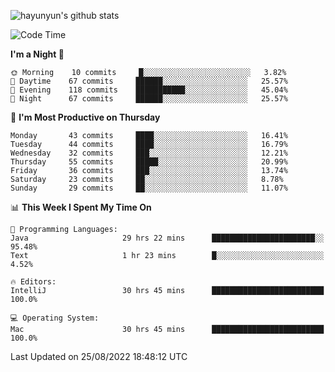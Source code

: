 
![hayunyun's github stats](https://github-readme-stats.vercel.app/api?username=hayunyun&show_icons=true)


<!--START_SECTION:waka-->
![Code Time](http://img.shields.io/badge/Code%20Time-386%20hrs%2024%20mins-blue)

**I'm a Night 🦉** 

```text
🌞 Morning    10 commits     █░░░░░░░░░░░░░░░░░░░░░░░░   3.82% 
🌆 Daytime    67 commits     ██████░░░░░░░░░░░░░░░░░░░   25.57% 
🌃 Evening    118 commits    ███████████░░░░░░░░░░░░░░   45.04% 
🌙 Night      67 commits     ██████░░░░░░░░░░░░░░░░░░░   25.57%

```
📅 **I'm Most Productive on Thursday** 

```text
Monday       43 commits     ████░░░░░░░░░░░░░░░░░░░░░   16.41% 
Tuesday      44 commits     ████░░░░░░░░░░░░░░░░░░░░░   16.79% 
Wednesday    32 commits     ███░░░░░░░░░░░░░░░░░░░░░░   12.21% 
Thursday     55 commits     █████░░░░░░░░░░░░░░░░░░░░   20.99% 
Friday       36 commits     ███░░░░░░░░░░░░░░░░░░░░░░   13.74% 
Saturday     23 commits     ██░░░░░░░░░░░░░░░░░░░░░░░   8.78% 
Sunday       29 commits     ██░░░░░░░░░░░░░░░░░░░░░░░   11.07%

```


📊 **This Week I Spent My Time On** 

```text
💬 Programming Languages: 
Java                     29 hrs 22 mins      ███████████████████████░░   95.48% 
Text                     1 hr 23 mins        █░░░░░░░░░░░░░░░░░░░░░░░░   4.52%

🔥 Editors: 
IntelliJ                 30 hrs 45 mins      █████████████████████████   100.0%

💻 Operating System: 
Mac                      30 hrs 45 mins      █████████████████████████   100.0%

```


 Last Updated on 25/08/2022 18:48:12 UTC
<!--END_SECTION:waka-->

<!--
**hayunyun/hayunyun** is a ✨ _special_ ✨ repository because its `README.md` (this file) appears on your GitHub profile.

Here are some ideas to get you started:

- 🔭 I’m currently working on ...
- 🌱 I’m currently learning ...
- 👯 I’m looking to collaborate on ...
- 🤔 I’m looking for help with ...
- 💬 Ask me about ...
- 📫 How to reach me: ...
- 😄 Pronouns: ...
- ⚡ Fun fact: ...
-->
